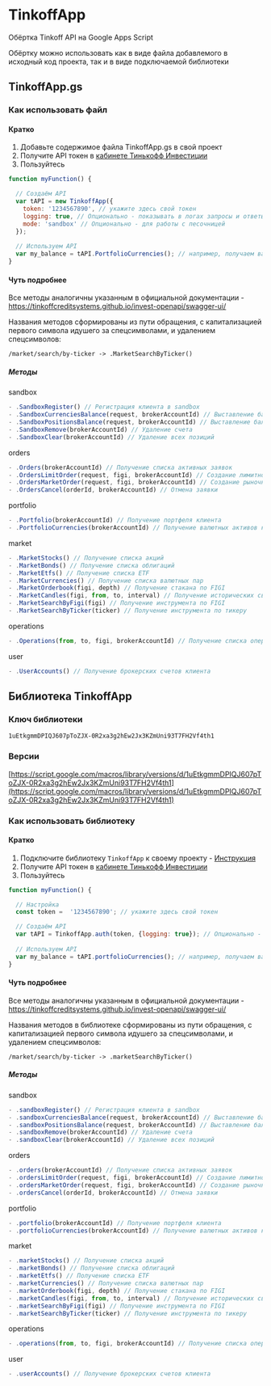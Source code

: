 TinkoffApp
========

Обёртка Tinkoff API на Google Apps Script

Обёртку можно использовать как в виде файла добавлемого в исходный код проекта, так и в виде подключаемой библиотеки

## TinkoffApp.gs

### Как использовать файл

#### Кратко

1. Добавьте содержимое файла TinkoffApp.gs в свой проект
2. Получите API токен в [кабинете Тинькофф Инвестиции](https://www.tinkoff.ru/invest/)
3. Пользуйтесь
```javascript
function myFunction() {

  // Создаём API
  var tAPI = new TinkoffApp({
    token: '1234567890', // укажите здесь свой токен
    logging: true, // Опционально - показывать в логах запросы и ответы
    mode: 'sandbox' // Опционально - для работы с песочницей
  });
 
  // Используем API
  var my_balance = tAPI.PortfolioCurrencies(); // например, получаем валютные активы
}
```

#### Чуть подробнее

Все методы аналогичны указанным в официальной документации - https://tinkoffcreditsystems.github.io/invest-openapi/swagger-ui/

Названия методов сформированы из пути обращения, с капитализацией первого символа идушего за спецсимволами, и удалением спецсимволов:
```
/market/search/by-ticker -> .MarketSearchByTicker()
```

##### Методы

sandbox
```javascript
- .SandboxRegister() // Регистрация клиента в sandbox
- .SandboxCurrenciesBalance(request, brokerAccountId) // Выставление баланса по валютным позициям
- .SandboxPositionsBalance(request, brokerAccountId) // Выставление баланса по инструментным позициям
- .SandboxRemove(brokerAccountId) // Удаление счета
- .SandboxClear(brokerAccountId) // Удаление всех позиций
```
orders
```javascript
- .Orders(brokerAccountId) // Получение списка активных заявок
- .OrdersLimitOrder(request, figi, brokerAccountId) // Создание лимитной заявки
- .OrdersMarketOrder(request, figi, brokerAccountId) // Создание рыночной заявки
- .OrdersCancel(orderId, brokerAccountId) // Отмена заявки
```
portfolio
```javascript
- .Portfolio(brokerAccountId) // Получение портфеля клиента
- .PortfolioCurrencies(brokerAccountId) // Получение валютных активов клиента
```
market
```javascript
- .MarketStocks() // Получение списка акций
- .MarketBonds() // Получение списка облигаций
- .MarketEtfs() // Получение списка ETF
- .MarketCurrencies() // Получение списка валютных пар
- .MarketOrderbook(figi, depth) // Получение стакана по FIGI
- .MarketCandles(figi, from, to, interval) // Получение исторических свечей по FIGI
- .MarketSearchByFigi(figi) // Получение инструмента по FIGI
- .MarketSearchByTicker(ticker) // Получение инструмента по тикеру
```
operations
```javascript
- .Operations(from, to, figi, brokerAccountId) // Получение списка операций
```
user
```javascript
- .UserAccounts() // Получение брокерских счетов клиента
```

## Библиотека TinkoffApp

### Ключ библиотеки

```
1uEtkgmmDPIQJ607pToZJX-0R2xa3g2hEw2Jx3KZmUni93T7FH2Vf4th1
```

### Версии

[https://script.google.com/macros/library/versions/d/1uEtkgmmDPIQJ607pToZJX-0R2xa3g2hEw2Jx3KZmUni93T7FH2Vf4th1](https://script.google.com/macros/library/versions/d/1uEtkgmmDPIQJ607pToZJX-0R2xa3g2hEw2Jx3KZmUni93T7FH2Vf4th1)

### Как использовать библиотеку

#### Кратко

1. Подключите библиотеку `TinkoffApp` к своему проекту - [Инструкция](https://developers.google.com/apps-script/guide_libraries?hl=ru)
2. Получите API токен в [кабинете Тинькофф Инвестиции](https://www.tinkoff.ru/invest/)
3. Пользуйтесь
```javascript
function myFunction() {

  // Настройка
  const token =  '1234567890'; // укажите здесь свой токен

  // Создаём API
  var tAPI = TinkoffApp.auth(token, {logging: true}); // Опционально - показывать в логах запросы и ответы
 
  // Используем API
  var my_balance = tAPI.portfolioCurrencies(); // например, получаем валютные активы
}
```

#### Чуть подробнее

Все методы аналогичны указанным в официальной документации - https://tinkoffcreditsystems.github.io/invest-openapi/swagger-ui/

Названия методов в библиотеке сформированы из пути обращения, с капитализацией первого символа идушего за спецсимволами, и удалением спецсимволов:
```
/market/search/by-ticker -> .marketSearchByTicker()
```

##### Методы

sandbox
```javascript
- .sandboxRegister() // Регистрация клиента в sandbox
- .sandboxCurrenciesBalance(request, brokerAccountId) // Выставление баланса по валютным позициям
- .sandboxPositionsBalance(request, brokerAccountId) // Выставление баланса по инструментным позициям
- .sandboxRemove(brokerAccountId) // Удаление счета
- .sandboxClear(brokerAccountId) // Удаление всех позиций
```
orders
```javascript
- .orders(brokerAccountId) // Получение списка активных заявок
- .ordersLimitOrder(request, figi, brokerAccountId) // Создание лимитной заявки
- .ordersMarketOrder(request, figi, brokerAccountId) // Создание рыночной заявки
- .ordersCancel(orderId, brokerAccountId) // Отмена заявки
```
portfolio
```javascript
- .portfolio(brokerAccountId) // Получение портфеля клиента
- .portfolioCurrencies(brokerAccountId) // Получение валютных активов клиента
```
market
```javascript
- .marketStocks() // Получение списка акций
- .marketBonds() // Получение списка облигаций
- .marketEtfs() // Получение списка ETF
- .marketCurrencies() // Получение списка валютных пар
- .marketOrderbook(figi, depth) // Получение стакана по FIGI
- .marketCandles(figi, from, to, interval) // Получение исторических свечей по FIGI
- .marketSearchByFigi(figi) // Получение инструмента по FIGI
- .marketSearchByTicker(ticker) // Получение инструмента по тикеру
```
operations
```javascript
- .operations(from, to, figi, brokerAccountId) // Получение списка операций
```
user
```javascript
- .userAccounts() // Получение брокерских счетов клиента
```
